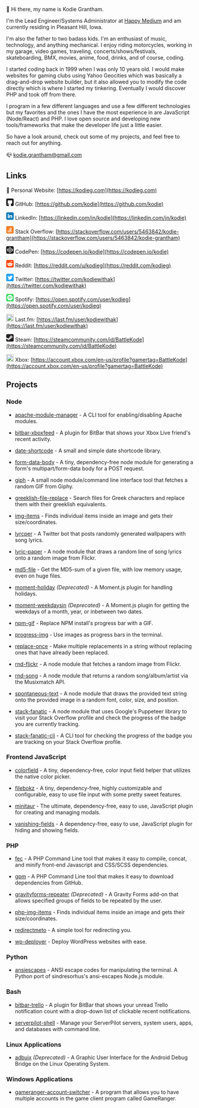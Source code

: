 &#128075; Hi there, my name is Kodie Grantham.

I'm the Lead Engineer/Systems Administrator at [Happy Medium](https://itsahappymedium.com) and am currently residing in Pleasant Hill, Iowa.

I'm also the father to two badass kids. I'm an enthusiast of music, technology, and anything mechanical. I enjoy riding motorcycles, working in my garage, video games, traveling, concerts/shows/festivals, skateboarding, BMX, movies, anime, food, drinks, and of course, coding.

I started coding back in 1999 when I was only 10 years old. I would make websites for gaming clubs using Yahoo Geocities which was basically a drag-and-drop website builder, but it also allowed you to modify the code directly which is where I started my tinkering. Eventually I would discover PHP and took off from there.

I program in a few different languages and use a few different technologies but my favorites and the ones I have the most experience in are JavaScript (Node/React) and PHP. I love open source and developing new tools/frameworks that make the developer life just a little easier.

So have a look around, check out some of my projects, and feel free to reach out for anything.

&#128234; [kodie.grantham@gmail.com](mailto:kodie.grantham@gmail.com)


## Links

&#128279; Personal Website: [https://kodieg.com](https://kodieg.com)

<img src="https://raw.githubusercontent.com/edent/SuperTinyIcons/master/images/svg/github.svg" width="20" height="20" /> GitHub: [https://github.com/kodie](https://github.com/kodie)

<img src="https://raw.githubusercontent.com/edent/SuperTinyIcons/master/images/svg/linkedin.svg" width="20" height="20" /> LinkedIn: [https://linkedin.com/in/kodie](https://linkedin.com/in/kodie)

<img src="https://raw.githubusercontent.com/edent/SuperTinyIcons/master/images/svg/stackoverflow.svg" width="20" height="20" /> Stack Overflow: [https://stackoverflow.com/users/5463842/kodie-grantham](https://stackoverflow.com/users/5463842/kodie-grantham)

<img src="https://raw.githubusercontent.com/edent/SuperTinyIcons/master/images/svg/codepen.svg" width="20" height="20" /> CodePen: [https://codepen.io/kodie](https://codepen.io/kodie)

<img src="https://raw.githubusercontent.com/edent/SuperTinyIcons/master/images/svg/reddit.svg" width="20" height="20" /> Reddit: [https://reddit.com/u/kodieg](https://reddit.com/kodieg)

<img src="https://raw.githubusercontent.com/edent/SuperTinyIcons/master/images/svg/twitter.svg" width="20" height="20" /> Twitter: [https://twitter.com/kodiewithak](https://twitter.com/kodiewithak)

<img src="https://raw.githubusercontent.com/edent/SuperTinyIcons/master/images/svg/spotify.svg" width="20" height="20" /> Spotify: [https://open.spotify.com/user/kodieg](https://open.spotify.com/user/kodieg)

<img src="https://upload.wikimedia.org/wikipedia/commons/thumb/c/c4/Lastfm.svg/256px-Lastfm.svg.png" width="20" height="20" /> Last.fm: [https://last.fm/user/kodiewithak](https://last.fm/user/kodiewithak)

<img src="https://raw.githubusercontent.com/edent/SuperTinyIcons/master/images/svg/steam.svg" width="20" height="20" /> Steam: [https://steamcommunity.com/id/BattleKode](https://steamcommunity.com/id/BattleKode)

<img src="https://upload.wikimedia.org/wikipedia/commons/thumb/f/f9/Xbox_one_logo.svg/88px-Xbox_one_logo.svg.png" width="20" height="20" /> Xbox: [https://account.xbox.com/en-us/profile?gamertag=BattleKode](https://account.xbox.com/en-us/profile?gamertag=BattleKode)


## Projects


### Node

  * [apache-module-manager](https://github.com/kodie/apache-module-manager) - A CLI tool for enabling/disabling Apache modules.

  * [bitbar-xboxfeed](https://github.com/kodie/bitbar-xboxfeed) - A plugin for BitBar that shows your Xbox Live friend's recent activity.

  * [date-shortcode](https://github.com/kodie/date-shortcode) - A small and simple date shortcode library.

  * [form-data-body](https://github.com/kodie/form-data-body) - A tiny, dependency-free node module for generating a form's multipart/form-data body for a POST request.

  * [giph](https://github.com/kodie/giph) - A small node module/command line interface tool that fetches a random GIF from Giphy.

  * [greeklish-file-replace](https://github.com/kodie/greeklish-file-replace) - Search files for Greek characters and replace them with their greeklish equivalents.

  * [img-items](https://github.com/kodie/img-items) - Finds individual items inside an image and gets their size/coordinates.

  * [lyrcper](https://github.com/kodie/lyrcper) - A Twitter bot that posts randomly generated wallpapers with song lyrics.

  * [lyric-paper](https://github.com/kodie/lyric-paper) - A node module that draws a random line of song lyrics onto a random image from Flickr.

  * [md5-file](https://github.com/kodie/md5-file) - Get the MD5-sum of a given file, with low memory usage, even on huge files.

  * [moment-holiday](https://github.com/kodie/moment-holiday) *(Deprecated)* - A Moment.js plugin for handling holidays.

  * [moment-weekdaysin](https://github.com/kodie/moment-weekdaysin) *(Deprecated)* - A Moment.js plugin for getting the weekdays of a month, year, or inbetween two dates.

  * [npm-gif](https://github.com/kodie/npm-gif) - Replace NPM install's progress bar with a GIF.

  * [progress-img](https://github.com/kodie/progress-img) - Use images as progress bars in the terminal.

  * [replace-once](https://github.com/kodie/replace-once) - Make multiple replacements in a string without replacing ones that have already been replaced.

  * [rnd-flickr](https://github.com/kodie/rnd-flickr) - A node module that fetches a random image from Flickr.

  * [rnd-song](https://github.com/kodie/rnd-song) - A node module that returns a random song/album/artist via the Musixmatch API.

  * [spontaneous-text](https://github.com/kodie/spontaneous-text) - A node module that draws the provided text string onto the provided image in a random font, color, size, and position.

  * [stack-fanatic](https://github.com/kodie/stack-fanatic) - A node module that uses Google's Puppeteer library to visit your Stack Overflow profile and check the progress of the badge you are currently tracking.

  * [stack-fanatic-cli](https://github.com/kodie/stack-fanatic-cli) - A CLI tool for checking the progress of the badge you are tracking on your Stack Overflow profile.


### Frontend JavaScript

  * [colorfield](https://github.com/kodie/colorfield) - A tiny, dependency-free, color input field helper that utilizes the native color picker.

  * [filebokz](https://github.com/kodie/filebokz) - A tiny, dependency-free, highly customizable and configurable, easy to use file input with some pretty sweet features.

  * [minitaur](https://github.com/kodie/minitaur) - The ultimate, dependency-free, easy to use, JavaScript plugin for creating and managing modals.

  * [vanishing-fields](https://github.com/kodie/vanishing-fields) - A dependency-free, easy to use, JavaScript plugin for hiding and showing fields.


### PHP

  * [fec](https://github.com/itsahappymedium/fec) - A PHP Command Line tool that makes it easy to compile, concat, and minify front-end Javascript and CSS/SCSS dependencies.

  * [gpm](https://github.com/itsahappymedium/gpm) - A PHP Command Line tool that makes it easy to download dependencies from GitHub.

  * [gravityforms-repeater](https://github.com/kodie/gravityforms-repeater) *(Deprecated)* - A Gravity Forms add-on that allows specified groups of fields to be repeated by the user.

  * [php-img-items](https://github.com/kodie/php-img-items) - Finds individual items inside an image and gets their size/coordinates.

  * [redirectmeto](https://github.com/kodie/redirectmeto) - A simple tool for redirecting you.

  * [wp-deployer](https://github.com/itsahappymedium/wp-deployer) - Deploy WordPress websites with ease.


### Python

  * [ansiescapes](https://github.com/kodie/ansiescapes) - ANSI escape codes for manipulating the terminal. A Python port of sindresorhus's ansi-escapes Node.js module.


### Bash

  * [bitbar-trello](https://github.com/kodie/bitbar-trello) - A plugin for BitBar that shows your unread Trello notification count with a drop-down list of clickable recent notifications.

  * [serverpilot-shell](https://github.com/kodie/serverpilot-shell) - Manage your ServerPilot servers, system users, apps, and databases with command line.


### Linux Applications

  * [adbuix](https://github.com/kodie/Adbuix) *(Deprecated)* - A Graphic User Interface for the Android Debug Bridge on the Linux Operating System.


### Windows Applications

  * [gameranger-account-switcher](https://github.com/kodie/gameranger-account-switcher) - A program that allows you to have multiple accounts in the game client program called GameRanger.
